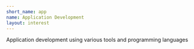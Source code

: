 ```yaml
---
short_name: app
name: Application Development
layout: interest
---
```

Application development using various tools and programming languages